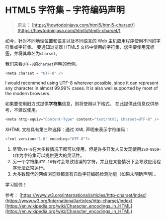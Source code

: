 # HTML5 字符集 – 字符编码声明

> 原文： [https://howtodoinjava.com/html5/html5-charset/](https://howtodoinjava.com/html5/html5-charset/)

如今，针对不同地理位置和语言以及不同语言的 Web 主机应用程序使用不同的字符集或字符集。 要通知浏览器 HTML5 文档中使用的字符集，您需要使用**元**标签，并将其命名为`charset`。

我们来看`UTF-8`的`charset`声明的示例。

```java
<meta charset = "UTF-8" />
```

I would recommend using UTF-8 wherever possible, since it can represent any character in almost 99.99% cases. It is also well supported by most of the modern browsers.

如果要使用旧方式提供**字符集**信息，则将使用以下格式。 在此提供此信息仅供参考，不建议使用。

```java
<meta http-equiv="Content-Type" content="text/html; charset=UTF-8" /> 

```

XHTML 文档具有第三种选择：通过 XML 声明来表示字符编码：

```java
<?xml version="1.0" encoding="UTF-8"?>

```

1.  尽管`UTF-8`在大多​​数情况下都可以使用，但是许多开发人员发现使用`ISO-8859-1`作为字符集可以提供更大的灵活性。
2.  另一个字符集`UTF-16`有时会导致错误的字符，并且在某些情况下会导致应用程序无法正常运行。
3.  大多数现代的网络浏览器都具有自动字符编码检测功能（如果未明确声明）。

学习愉快！

参考：
[https://www.w3.org/International/articles/http-charset/index](https://www.w3.org/International/articles/http-charset/index)
[https://en.wikipedia.org/wiki/Character_encodings_in_HTML](https://en.wikipedia.org/wiki/Character_encodings_in_HTML)